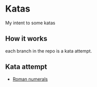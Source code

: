 # Katas

My intent to some katas 

## How it works

each branch in the repo is a kata attempt.

## Kata attempt

* [Roman numerals](https://github.com/MaximeMohandi/Katas/tree/roman_numerals)
